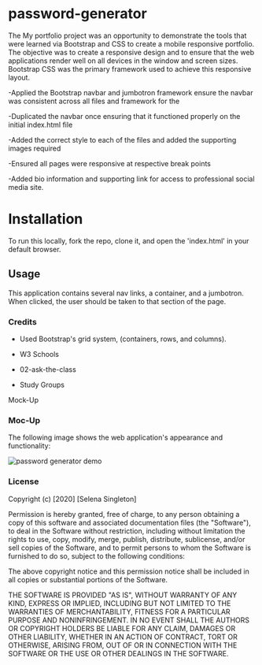 # password-generator

The My portfolio project was an opportunity to demonstrate the tools that were learned via Bootstrap and CSS to create a mobile responsive portfolio. The objective was to create a responsive design and to ensure that the web applications render well on all devices in the window and screen sizes. Bootstrap CSS was the primary framework used to achieve this responsive layout. 

-Applied the Bootstrap navbar and jumbotron framework ensure the navbar was consistent across all files and framework for the

-Duplicated the navbar once ensuring that it functioned properly on the initial index.html file 

-Added the correct style to each of the files and added the supporting images required 

-Ensured all pages were responsive at respective break points 

-Added bio information and supporting link for access to professional social media site.

# Installation

To run this locally, fork the repo, clone it, and open the 'index.html' in your default browser.  


## Usage

This application contains several nav links, a container, and a jumbotron. When clicked, the user should be taken to that section of the page. 

### Credits

* Used Bootstrap's grid system, (containers, rows, and columns).

* W3 Schools 

* 02-ask-the-class

* Study Groups 

Mock-Up

### Moc-Up

The following image shows the web application's appearance and functionality:

![password generator demo](./Assets/03-javascript-homework-demo.png)

### License 

Copyright (c) [2020] [Selena Singleton]

Permission is hereby granted, free of charge, to any person obtaining a copy
of this software and associated documentation files (the "Software"), to deal
in the Software without restriction, including without limitation the rights
to use, copy, modify, merge, publish, distribute, sublicense, and/or sell
copies of the Software, and to permit persons to whom the Software is
furnished to do so, subject to the following conditions:

The above copyright notice and this permission notice shall be included in all
copies or substantial portions of the Software.

THE SOFTWARE IS PROVIDED "AS IS", WITHOUT WARRANTY OF ANY KIND, EXPRESS OR
IMPLIED, INCLUDING BUT NOT LIMITED TO THE WARRANTIES OF MERCHANTABILITY,
FITNESS FOR A PARTICULAR PURPOSE AND NONINFRINGEMENT. IN NO EVENT SHALL THE
AUTHORS OR COPYRIGHT HOLDERS BE LIABLE FOR ANY CLAIM, DAMAGES OR OTHER
LIABILITY, WHETHER IN AN ACTION OF CONTRACT, TORT OR OTHERWISE, ARISING FROM,
OUT OF OR IN CONNECTION WITH THE SOFTWARE OR THE USE OR OTHER DEALINGS IN THE
SOFTWARE.
